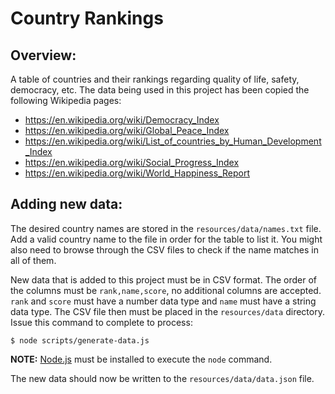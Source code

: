 # Country Rankings
## Overview:
A table of countries and their rankings regarding quality of life, safety, democracy, etc. The data being used in this project has been copied the following Wikipedia pages:
* https://en.wikipedia.org/wiki/Democracy_Index
* https://en.wikipedia.org/wiki/Global_Peace_Index
* https://en.wikipedia.org/wiki/List_of_countries_by_Human_Development_Index
* https://en.wikipedia.org/wiki/Social_Progress_Index
* https://en.wikipedia.org/wiki/World_Happiness_Report

## Adding new data:
The desired country names are stored in the `resources/data/names.txt` file. Add a valid country name to the file in order for the table to list it. You might also need to browse through the CSV files to check if the name matches in all of them.

New data that is added to this project must be in CSV format. The order of the columns must be `rank,name,score`, no additional columns are accepted. `rank` and `score` must have a number data type and `name` must have a string data type. The CSV file then must be placed in the `resources/data` directory. Issue this command to complete to process:

```console
$ node scripts/generate-data.js
```
**NOTE:** [Node.js](https://nodejs.org/en/) must be installed to execute the `node` command.

The new data should now be written to the `resources/data/data.json` file.